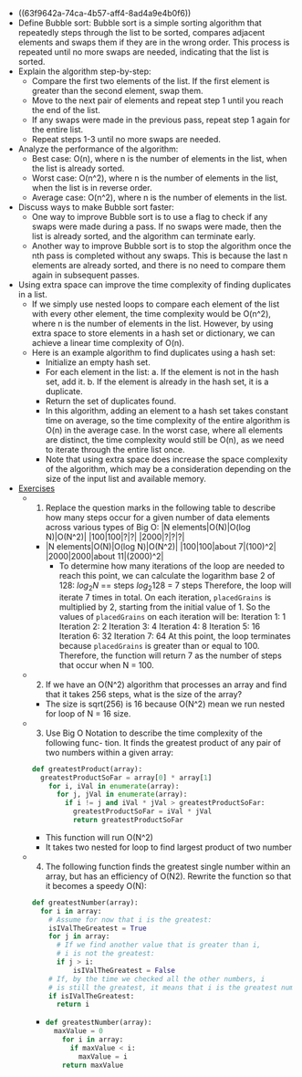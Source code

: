 - ((63f9642a-74ca-4b57-aff4-8ad4a9e4b0f6))
- Define Bubble sort: Bubble sort is a simple sorting algorithm that repeatedly steps through the list to be sorted, compares adjacent elements and swaps them if they are in the wrong order. This process is repeated until no more swaps are needed, indicating that the list is sorted.
- Explain the algorithm step-by-step:
	- Compare the first two elements of the list. If the first element is greater than the second element, swap them.
	- Move to the next pair of elements and repeat step 1 until you reach the end of the list.
	- If any swaps were made in the previous pass, repeat step 1 again for the entire list.
	- Repeat steps 1-3 until no more swaps are needed.
- Analyze the performance of the algorithm:
	- Best case: O(n), where n is the number of elements in the list, when the list is already sorted.
	- Worst case: O(n^2), where n is the number of elements in the list, when the list is in reverse order.
	- Average case: O(n^2), where n is the number of elements in the list.
- Discuss ways to make Bubble sort faster:
	- One way to improve Bubble sort is to use a flag to check if any swaps were made during a pass. If no swaps were made, then the list is already sorted, and the algorithm can terminate early.
	- Another way to improve Bubble sort is to stop the algorithm once the nth pass is completed without any swaps. This is because the last n elements are already sorted, and there is no need to compare them again in subsequent passes.
- Using extra space can improve the time complexity of finding duplicates in a list.
	- If we simply use nested loops to compare each element of the list with every other element, the time complexity would be O(n^2), where n is the number of elements in the list. However, by using extra space to store elements in a hash set or dictionary, we can achieve a linear time complexity of O(n).
	- Here is an example algorithm to find duplicates using a hash set:
		- Initialize an empty hash set.
		- For each element in the list:
		  a. If the element is not in the hash set, add it.
		  b. If the element is already in the hash set, it is a duplicate.
		- Return the set of duplicates found.
		- In this algorithm, adding an element to a hash set takes constant time on average, so the time complexity of the entire algorithm is O(n) in the average case. In the worst case, where all elements are distinct, the time complexity would still be O(n), as we need to iterate through the entire list once.
		- Note that using extra space does increase the space complexity of the algorithm, which may be a consideration depending on the size of the input list and available memory.
- [Exercises](((63faaaca-58de-4f37-b300-74458f6f2a5e)))
	- 1. Replace the question marks in the following table to describe how many steps occur for a given number of data elements across various types of Big O:
	  |N elements|O(N)|O(log N)|O(N^2)|
	  |100|100|?|?|
	  |2000|?|?|?|
		- |N elements|O(N)|O(log N)|O(N^2)|
		  |100|100|about 7|(100)^2|
		  |2000|2000|about 11|(2000)^2|
			- To determine how many iterations of the loop are needed to reach this point, we can calculate the logarithm base 2 of 128:
			  $log_{2}N$ == steps
			  $log_{2}128$ = 7 steps
			  Therefore, the loop will iterate 7 times in total. On each iteration, `placedGrains` is multiplied by 2, starting from the initial value of 1. So the values of `placedGrains` on each iteration will be:
			  Iteration 1: 1
			  Iteration 2: 2
			  Iteration 3: 4
			  Iteration 4: 8
			  Iteration 5: 16
			  Iteration 6: 32
			  Iteration 7: 64
			  At this point, the loop terminates because `placedGrains` is greater than or equal to 100. Therefore, the function will return 7 as the number of steps that occur when N = 100.
	- 2. If we have an O(N^2) algorithm that processes an array and find that it takes 256 steps, what is the size of the array?
		- The size is sqrt(256) is 16 because O(N^2) mean we run nested for loop of N = 16 size.
	- 3. Use Big O Notation to describe the time complexity of the following func-
	  tion. It finds the greatest product of any pair of two numbers within a
	  given array:
	  ```python
	  def greatestProduct(array): 
	  	greatestProductSoFar = array[0] * array[1] 
	      for i, iVal in enumerate(array): 
	        for j, jVal in enumerate(array): 
	          if i != j and iVal * jVal > greatestProductSoFar: 
	            greatestProductSoFar = iVal * jVal 
	            return greatestProductSoFar
	  ```
		- This function will run O(N^2)
		- It takes two nested for loop to find largest product of two number
	- 4. The following function finds the greatest single number within an array, but has an efficiency of O(N2). Rewrite the function so that it becomes a speedy O(N):
	  ```python
	  def greatestNumber(array):
	    for i in array:
	      # Assume for now that i is the greatest:
	      isIValTheGreatest = True
	      for j in array:
	        # If we find another value that is greater than i,
	        # i is not the greatest:
	        if j > i:
	        	isIValTheGreatest = False
	      # If, by the time we checked all the other numbers, i
	      # is still the greatest, it means that i is the greatest number:
	      if isIValTheGreatest:
	      	return i
	  ```
		- ```python
		  def greatestNumber(array):
		  	maxValue = 0
		      for i in array:
		        if maxValue < i:
		          maxValue = i
		      return maxValue
		  ```